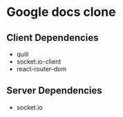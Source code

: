 # Google docs clone

## Client Dependencies

- quill
- socket.io-client
- react-router-dom

## Server Dependencies

- socket.io
